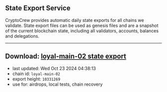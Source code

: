 ## State Export Service
CryptoCrew provides automatic daily state exports for all chains we validate. State export files can be used as genesis files and are a snapshot of the current blockchain state, including all validators, accounts, balances and delegations.

---
**Download: [loyal-main-02 state export](https://dl-eu2.ccvalidators.com/SERVICE/loyal/loyal-main-02_export_10331269.json)**
---

- last updated: Wed Oct 23 2024 04:38:13
- chain id: `loyal-main-02`
- export height: `10331269`
- use for: airdrops, local tests, chain recovery
